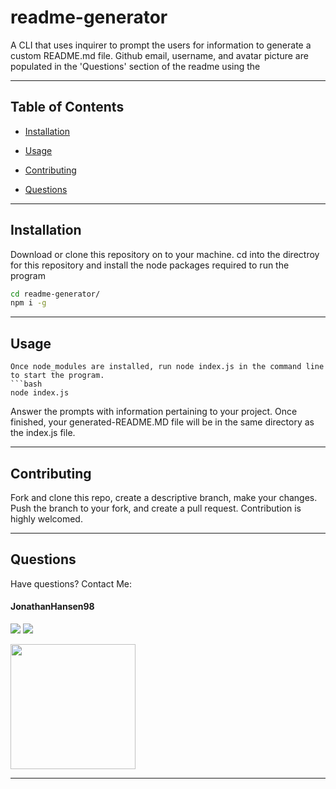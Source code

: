 # readme-generator

A CLI that uses inquirer to prompt the users for information to generate a custom README.md file. Github email, username, and avatar picture are populated in the 'Questions' section of the readme using the 
<hr>

## Table of Contents
    
* [Installation](#Installation)
    
* [Usage](#Usage)
    
* [Contributing](#Contributing)
    
* [Questions](#Questions)

<hr>

## Installation
Download or clone this repository on to your machine. cd into the directroy for this repository and install the node packages required to run the program
```bash
cd readme-generator/
npm i -g
```
<hr>

## Usage

```
Once node_modules are installed, run node index.js in the command line to start the program.
```bash
node index.js
```
Answer the prompts with information pertaining to your project. Once finished, your generated-README.MD file will be in the same directory as the index.js file.
<hr>

## Contributing 
Fork and clone this repo, create a descriptive branch, make your changes. Push the branch to your fork, and create a pull request. Contribution is highly welcomed.
<hr>

## Questions
 Have questions? Contact Me: 

 #### JonathanHansen98 

 <a href="https://github.com/JonathanHansen98"><img src="https://img.shields.io/static/v1?label=Contact&message=Github&color=lightgrey" /></a>
 <a href="kriah0872@gmail.com"><img src="https://img.shields.io/badge/Contact-Email%20Me!-lightgrey" /></a> 
 
<img src="https://avatars.githubusercontent.com/u/58758929?" width="200" height="200" />
<hr>

